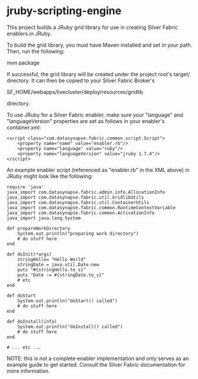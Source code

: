 jruby-scripting-engine
======================

This project builds a JRuby grid library for use in creating Silver Fabric enablers in JRuby.

To build the grid library, you must have Maven installed and set in your path. Then, run the
following:

  mvn package
  
If successful, the grid library will be created under the project root's target/ directory.
It can then be copied to your Silver Fabric Broker's 

  SF_HOME/webapps/livecluster/deploy/resources/gridlib

directory.

To use JRuby for a Silver Fabric enabler, make sure your "language" and "languageVersion" 
properties are set as follows in your enabler's container.xml:

    <script class="com.datasynapse.fabric.common.script.Script">
        <property name="name" value="enabler.rb"/>
        <property name="language" value="ruby"/>
        <property name="languageVersion" value="jruby 1.7.4"/>
    </script>
    
An example enabler script (referenced as "enabler.rb" in the XML above) in JRuby might look 
like the following:

```
require 'java'
java_import com.datasynapse.fabric.admin.info.AllocationInfo
java_import com.datasynapse.fabric.util.GridlibUtils
java_import com.datasynapse.fabric.util.ContainerUtils
java_import com.datasynapse.fabric.common.RuntimeContextVariable
java_import com.datasynapse.fabric.common.ActivationInfo
java_import java.lang.System

def prepareWorkDirectory
    System.out.println("preparing work directory")
    # do stuff here
end

def doInit(*args)
    stringHello= "Hello World"
    stringDate = java.util.Date.new
    puts "#{stringHello.to_s}"
    puts "Date := #{stringDate.to_s}"
    # etc
end

def doStart
    System.out.println("doStart() called")
    # do stuff here
end
    
def doInstall(info)
    System.out.println("doInstall() called")
    # do stuff here
end
    
# ... etc ...
```

NOTE: this is not a complete enabler implementation and only serves as an example guide to get started. 
Consult the Silver Fabric documentation for more information.


